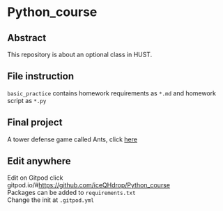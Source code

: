 # Python_course
## Abstract
This repository is about an optional class in HUST.
## File instruction
`basic_practice` contains homework requirements as `*.md` and homework script as `*.py`
## Final project
A tower defense game called Ants, click [here](https://github.com/iceQHdrop/Ants)
## Edit anywhere
Edit on Gitpod click gitpod.io/#https://github.com/iceQHdrop/Python_course<br>Packages can be added to `requirements.txt`<br>Change the init at `.gitpod.yml`
